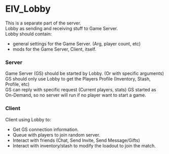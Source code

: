 # EIV_Lobby

This is a separate part of the server.\
Lobby as sending and receiving stuff to Game Server.\
Lobby should contain:
- general settings for the Game Server. (Arg, player count, etc)
- mods for the Game Server, Client, itself.

### Server
Game Server (GS) should be started by Lobby. (Or with specific arguments)\
GS should only use Lobby to get the Players Profile (Inventory, Stash, Profile, etc)\
GS can reply with specific request (Current players, stats)
GS started as On-Demand, so no server will run if no player want to start a game.

### Client
Client using Lobby to:
- Get GS connection information.
- Queue with players to join random server.
- Interact with friends (Chat, Send Invite, Send Message/Gifts)
- Interact with inventory/stash to modify the loadout to join the match.